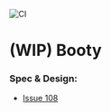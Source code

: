 ![CI](https://github.com/amplify-edge/booty/workflows/CI/badge.svg)

# (WIP) Booty

### Spec & Design: 

- [Issue 108](https://github.com/amplify-edge/main/issues/108)
